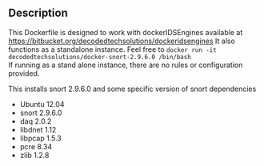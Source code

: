 ## Description ##

This Dockerfile is designed to work with dockerIDSEngines available at https://bitbucket.org/decodedtechsolutions/dockeridsengines
It also functions as a standalone instance.  Feel free to `docker run -it decodedtechsolutions/docker-snort-2.9.6.0 /bin/bash`  
If running as a stand alone instance, there are no rules or configuration provided.  

This installs snort 2.9.6.0 and some specific version of snort dependencies 

*	Ubuntu 12.04
*	snort 2.9.6.0
*	daq 2.0.2
*	libdnet 1.12
*	libpcap 1.5.3
*	pcre 8.34
*	zlib 1.2.8
